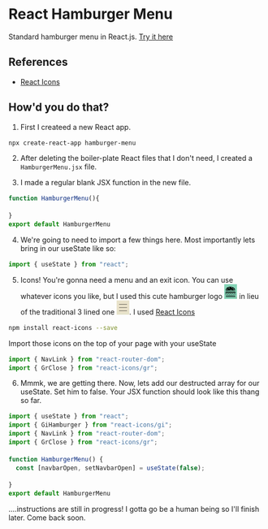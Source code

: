 # React Hamburger Menu

Standard hamburger menu in React.js.
[Try it here](https://rococo-creponne-b55eb4.netlify.app/)

## References
- [React Icons](https://react-icons.github.io/react-icons/)

## How'd you do that?

1. First I createed a new React app. 
```bash 
npx create-react-app hamburger-menu
```
2. After deleting the boiler-plate React files that I don't need, I created a ``` HamburgerMenu.jsx ``` file.

3. I made a regular blank JSX function in the new file.
```javascript
function HamburgerMenu(){
  
}
export default HamburgerMenu
```
4. We're going to need to import a few things here. Most importantly lets bring in our useState like so:
```javascript
import { useState } from "react";
```
5. Icons! You're gonna need a menu and an exit icon. You can use whatever icons you like, but I used this cute hamburger logo ![](./src/images/readmeLogo.png) in lieu of the traditional 3 lined one  ![](./src/images/readmeLogolines.png). I used [React Icons](https://react-icons.github.io/react-icons/)
```bash
npm install react-icons --save
```
Import those icons on the top of your page with your useState
```javascript
import { NavLink } from "react-router-dom";
import { GrClose } from "react-icons/gr";
```
6. Mmmk, we are getting there. Now, lets add our destructed array for our useState. Set him to false. Your JSX function should look like this thang so far.
```javascript
import { useState } from "react";
import { GiHamburger } from "react-icons/gi";
import { NavLink } from "react-router-dom";
import { GrClose } from "react-icons/gr";

function HamburgerMenu() {
  const [navbarOpen, setNavbarOpen] = useState(false);

}
export default HamburgerMenu
```

....instructions are still in progress! I gotta go be a human being so I'll finish later. Come back soon.

